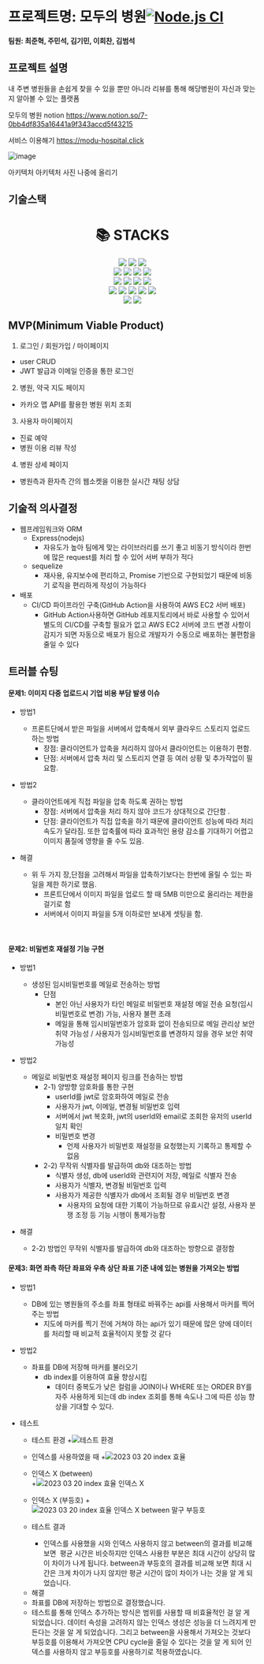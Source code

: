 # 프로젝트명: 모두의 병원[![Node.js CI](https://github.com/modu-hospital/modu_hospital/actions/workflows/node.js.yml/badge.svg)](https://github.com/modu-hospital/modu_hospital/actions/workflows/node.js.yml)

#### 팀원: 최준혁, 주민석, 김기민, 이희찬, 김범석

## 프로젝트 설명

내 주변 병원들을 손쉽게 찾을 수 있을 뿐만 아니라 리뷰를 통해 해당병원이 자신과 맞는지 알아볼 수 있는
플랫폼

모두의 병원 notion
https://www.notion.so/7-0bb4df835a16441a9f343accd5f43215

서비스 이용해기
https://modu-hospital.click

![image](https://user-images.githubusercontent.com/111362623/227514902-eb1ee38e-61d4-4860-9c3f-1dd29327ba77.png)

아키텍처
아키텍처 사진 나중에 올리기

## 기술스택

<div align=center><h1>📚 STACKS</h1></div>


<div align=center>
  <img src="https://img.shields.io/badge/css-1572B6?style=for-the-badge&logo=css3&logoColor=white"> 
  <img src="https://img.shields.io/badge/javascript-F7DF1E?style=for-the-badge&logo=javascript&logoColor=black"> 
  <img src="https://img.shields.io/badge/jquery-0769AD?style=for-the-badge&logo=jquery&logoColor=white">
  <br>
  
  <img src="https://img.shields.io/badge/mysql-4479A1?style=for-the-badge&logo=mysql&logoColor=white"> 
  <img src="https://img.shields.io/badge/node.js-339933?style=for-the-badge&logo=Node.js&logoColor=white">
  <img src="https://img.shields.io/badge/express-000000?style=for-the-badge&logo=express&logoColor=white">
  <img src="https://img.shields.io/badge/bootstrap-7952B3?style=for-the-badge&logo=bootstrap&logoColor=white">
  <br>

  <img src="https://img.shields.io/badge/amazonaws-232F3E?style=for-the-badge&logo=amazonaws&logoColor=white"> 
  <img src="https://img.shields.io/badge/github-181717?style=for-the-badge&logo=github&logoColor=white">
  <img src="https://img.shields.io/badge/git-F05032?style=for-the-badge&logo=git&logoColor=white">
  <img src="https://img.shields.io/badge/fontawesome-339AF0?style=for-the-badge&logo=fontawesome&logoColor=white">
  <br>	
  
  <img src="https://img.shields.io/badge/Amazon-S3-569A31?style=flat&logo=Amazon-S3&4a154b=white" />
<img src="https://img.shields.io/badge/Amazon-EC2-FF9900?style=flat&logo=Amazon-EC2&4a154b=white" />
<img src="https://img.shields.io/badge/Amazon-RDS-527FFF?style=flat&logo=Amazon-RDS&4a154b=white" />
  <img src="https://img.shields.io/badge/Visual Studio Code-007acc?style=flat&logo=Visual Studio Code&logoColor=white" />
	<img src="https://img.shields.io/badge/GitHub-181717?style=flat&logo=GitHub&181717=white" />
  <br>
	
  
<img src="https://img.shields.io/badge/slack-4a154b?style=flat&logo=slack&4a154b=white" />
<img src="https://img.shields.io/badge/Notion-000000?style=flat&logo=Notion&4a154b=white" />
  <br>
  
</div>



## MVP(Minimum Viable Product)

1. 로그인 / 회원가입 / 마이페이지

-   user CRUD
-   JWT 발급과 이메일 인증을 통한 로그인

2. 병원, 약국 지도 페이지

-   카카오 맵 API를 활용한 병원 위치 조회

3. 사용자 마이페이지

-   진료 예약
-   병원 이용 리뷰 작성

4. 병원 상세 페이지

-   병원측과 환자측 간의 웹소켓을 이용한 실시간 채팅 상담


## 기술적 의사결정
+ 웹프레임워크와 ORM
  + Express(nodejs)
    + 자유도가 높아 팀에게 맞는 라이브러리를 쓰기 좋고 비동기 방식이라 한번에 많은 request를 처리 할 수 있어 서버 부하가 적다
  + sequelize
    + 재사용, 유지보수에 편리하고,  Promise 기반으로 구현되었기 때문에 비동기 로직을 편리하게 작성이 가능하다
+ 배포
  + CI/CD 파이프라인 구축(GitHub Action을 사용하여 AWS EC2 서버 배포)
    + GitHub Action사용하면 GitHub 레포지토리에서 바로 사용할 수 있어서 별도의 CI/CD를 구축할 필요가 없고 AWS EC2 서버에 코드 변경 사항이 감지가 되면 자동으로 배포가 됨으로 개발자가 수동으로 배포하는 불편함을 줄일 수 있다

## 트러블 슈팅
  #### 문제1: 이미지 다중 업로드시 기업 비용 부담 발생 이슈
  + 방법1
    + 프론트단에서 받은 파일을 서버에서 압축해서 외부 클라우드 스토리지 업로드 하는 방법
      + 장점: 클라이언트가 압축을 처리하지 않아서 클라이언트는 이용하기 편함. 
      + 단점: 서버에서 압축 처리 및 스토리지 연결 등 여러 상황 및 추가작업이 필요함.
  + 방법2
    + 클라이언트에게 직접 파일을 압축 하도록 권하는 방법
      + 장점: 서버에서 압축을 처리 하지 않아 코드가 상대적으로 간단함 .
      + 단점: 클라이언트가 직접 압축을 하기 때문에 클라이언트 성능에 따라 처리 속도가 달라짐. 또한 압축률에 따라 효과적인 용량 감소를 기대하기 어렵고 이미지 품질에 영향을 줄 수도 있음.
  
  + 해결
    + 위 두 가지 장,단점을 고려해서 파일을 압축하기보다는 한번에 올릴 수 있는 파일을 제한 하기로 했음. 
      + 프론트단에서 이미지 파일을 업로드 할 때 5MB 미만으로 올리라는 제한을 걸기로 함
      + 서버에서 이미지 파일을 5개 이하로만 보내게 셋팅을 함.
  <br>
  
  #### 문제2: 비밀번호 재설정 기능 구현
  + 방법1
    + 생성된 임시비밀번호를 메일로 전송하는 방법
      + 단점
        + 본인 아닌 사용자가 타인 메일로 비밀번호 재설정 메일 전송 요청(임시비밀번호로 변경) 가능, 사용자 불편 초래
        + 메일을 통해 임시비밀번호가 암호화 없이 전송되므로 메일 관리상 보안 취약 가능성 / 사용자가 임시비밀번호를 변경하지 않을 경우 보안 취약 가능성
      
  + 방법2
    + 메일로 비밀번호 재설정 페이지 링크를 전송하는 방법
      + 2-1) 양방향 암호화를 통한 구현
        + userId를 jwt로 암호화하여 메일로 전송
        + 사용자가 jwt, 이메일, 변경될 비밀번호 입력
        + 서버에서 jwt 복호화, jwt의 userId와 email로 조회한 유저의 userId 일치 확인
        + 비밀번호 변경
          + 언제 사용자가 비밀번호 재설정을 요청했는지 기록하고 통제할 수 없음
      + 2-2) 무작위 식별자를 발급하여 db와 대조하는 방법
        + 식별자 생성, db에 userId와 관련지어 저장, 메일로 식별자 전송
        + 사용자가 식별자, 변경될 비밀번호 입력
        + 사용자가 제공한 식별자가 db에서 조회될 경우 비밀번호 변경
          + 사용자의 요청에 대한 기록이 가능하므로 유효시간 설정, 사용자 분쟁 조정 등 기능 시행이 통제가능함
  + 해결
    + 2-2) 방법인 무작위 식별자를 발급하여 db와 대조하는 방향으로 결정함


  #### 문제3: 화면 좌측 하단 좌표와 우측 상단 좌표 기준 내에 있는 병원을 가져오는 방법
  + 방법1
    + DB에 있는 병원들의 주소를 좌표 형태로 바꿔주는 api를 사용해서 마커를 찍어주는 방법
      + 지도에 마커를 찍기 전에 거쳐야 하는 api가 있기 때문에 많은 양에 데이터를 처리할 때 비교적 효율적이지 못할 것 같다
  + 방법2
    + 좌표를 DB에 저장해 마커를 불러오기
      + db index를 이용하여 효율 향상시킴
        + 데이터 중복도가 낮은 컬럼을 JOIN이나 WHERE 또는 ORDER BY를 자주 사용하게 되는데 db index 조회를 통해 속도나 그에 따른 성능 향상을 기대할 수 있다.
  + 테스트
	+ 테스트 환경
		+![테스트 환경](https://user-images.githubusercontent.com/118159400/227681656-29e2ef17-e6de-4176-9ee6-8423e58b6f72.png)
	+ 인덱스를 사용하였을 때
		+![2023 03 20  index 효율](https://user-images.githubusercontent.com/118159400/227681690-5901ae4b-0d3a-44d3-baaf-a46a8229e32f.png)
	+ 인덱스 X (between)	
		+![2023 03 20  index 효율 인덱스 X](https://user-images.githubusercontent.com/118159400/227681709-c03bd1e4-fe58-4329-8bfd-fe5b852d5dd5.png)
	+ 인덱스 X (부등호)
		+![2023 03 20  index 효율 인덱스 X between 말구 부등호](https://user-images.githubusercontent.com/118159400/227681724-9d5ffb8a-47ea-4ccc-bb5b-868f60ecbfb3.png)
		
	+ 테스트 결과
	
		+ 인덱스를 사용했을 시와 인덱스 사용하지 않고 between의 결과를 비교해 보면
 평균 시간은 비슷하지만 인덱스 사용한 부분은 최대 시간이 상당히 많이 차이가 나게 됩니다. between과 부등호의 결과를 비교해 보면 최대 시간은 크게 차이가 나지 않지만 평균 시간이 많이 차이가 나는 것을 알 게 되었습니다. 
		
	- 해결
    - 좌표를 DB에 저장하는 방법으로 결정했습니다.
    - 테스트를 통해 인덱스 추가하는 방식은 범위를 사용할 때 비효율적인 걸 알 게 되었습니다. 데이터 속성을 고려하지 않는 인덱스 생성은 성능을 더 느려지게 만든다는 것을 알 게 되었습니다. 그리고 between을 사용해서 가져오는 것보다 부등호를 이용해서 가져오면 CPU cycle을 줄일 수 있다는 것을 알 게 되어 인덱스를 사용하지 않고 부등호를 사용하기로 적용하였습니다.


